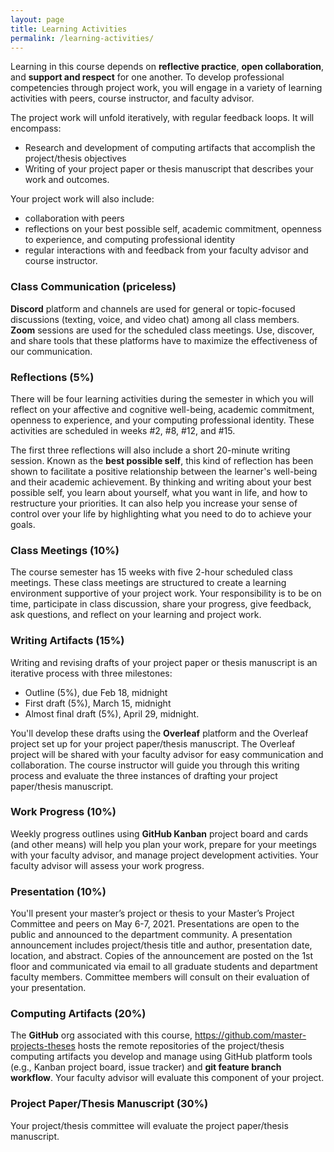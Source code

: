 ```yaml
---
layout: page
title: Learning Activities
permalink: /learning-activities/
---
```

Learning in this course depends on **reflective practice**, 
**open collaboration**, and **support and respect** for one another.
To develop professional competencies through project work, you will engage in 
a variety of learning activities with peers, course instructor, and faculty 
advisor. 

The project work will unfold iteratively, with regular feedback loops. It will 
encompass:
* Research and development of computing artifacts that accomplish the 
project/thesis objectives
* Writing of your project paper or thesis manuscript that describes your work 
and outcomes. 

Your project work will also include:
* collaboration with peers
* reflections on your best possible self, academic commitment, openness to 
experience, and computing professional identity
* regular interactions with and feedback from your faculty advisor and course 
instructor.

### Class Communication (priceless)
**Discord** platform and channels are used for general or topic-focused 
discussions (texting, voice,  and video chat) among all class members. 
**Zoom** sessions are used for the scheduled class meetings. Use, discover, 
and share tools that these platforms have to maximize the effectiveness of our 
communication. 

### Reflections (5%)
There will be four learning activities during the semester in which you will 
reflect on your affective and cognitive well-being, academic commitment, 
openness to experience, and your computing professional identity. These 
activities are scheduled in weeks #2, #8, #12, and #15. 

The first three reflections will also include a short 20-minute writing 
session. Known as the **best possible self**, this kind of reflection has been 
shown to facilitate a positive relationship between the learner's well-being 
and their academic achievement. By thinking and writing about your best 
possible self, you learn about yourself, what you want in life, and how to 
restructure your priorities. It can also help you increase your sense of 
control over your life by highlighting what you need to do to achieve your 
goals.  

### Class Meetings (10%)
The course semester has 15 weeks with five 2-hour scheduled class meetings. 
These class meetings are structured to create a learning environment 
supportive of your project work. Your responsibility is to be on time, 
participate in class discussion, share your progress, give feedback, ask 
questions, and reflect on your learning and project work. 

### Writing Artifacts (15%)
Writing and revising drafts of your project paper or thesis manuscript is an 
iterative process with three milestones:
* Outline (5%), due Feb 18, midnight
* First draft (5%), March 15, midnight
* Almost final draft (5%), April 29, midnight. 

You'll develop these drafts using the **Overleaf** platform and the Overleaf 
project set up for your project paper/thesis manuscript. The Overleaf project 
will be shared with your faculty advisor for easy communication and 
collaboration. The course instructor will guide you through this writing 
process and evaluate the three instances of drafting your project paper/thesis 
manuscript. 

### Work Progress (10%)
Weekly progress outlines using **GitHub Kanban** project board and cards (and other means)  will help you plan your work, prepare for your 
meetings with your faculty advisor, and manage project development activities. 
Your faculty advisor will assess your work progress.

### Presentation (10%)
You'll present your master’s project or thesis to your Master’s Project 
Committee and peers on May 6-7, 2021. Presentations are open to the public and 
announced to the department community. A presentation announcement includes 
project/thesis title and author, presentation date, location, and abstract. 
Copies of the announcement are posted on the 1st floor and communicated via 
email to all graduate students and department faculty members. Committee 
members will consult on their evaluation of your presentation.

### Computing Artifacts (20%)
The **GitHub** org  associated with this course, <https://github.com/master-projects-theses> hosts the remote repositories of the project/thesis 
computing artifacts you develop and manage using GitHub platform tools (e.g., 
Kanban project board, issue tracker) and **git feature branch workflow**. Your 
faculty advisor will evaluate this component of your project. 

### Project Paper/Thesis Manuscript (30%)
Your project/thesis committee will evaluate the project paper/thesis 
manuscript. 